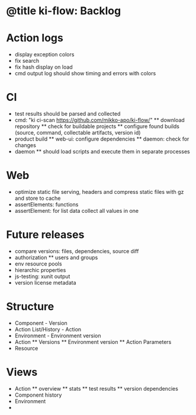 # @title ki-flow: Backlog

# Action logs
- display exception colors
- fix search
- fix hash display on load
- cmd output log should show timing and errors with colors

# CI
* test results should be parsed and collected
* cmd: "ki ci-scan https://github.com/mikko-apo/ki-flow/"
** download repository
** check for buildable projects
** configure found builds (source, command, collectable artifacts, version id)
* product build
** web-ui: configure dependencies
** daemon: check for changes
* daemon
** should load scripts and execute them in separate processes

# Web

* optimize static file serving, headers and compress static files with gz and store to cache
* assertElements: functions
* assertElement: for list data collect all values in one

# Future releases

* compare versions: files, dependencies, source diff
* authorization
** users and groups
* env resource pools
* hierarchic properties
* js-testing: xunit output
* version license metadata

# Structure
* Component - Version
* Action List/History - Action
* Environment - Environment version
* Action
** Versions
** Environment version
** Action Parameters
* Resource

# Views
* Action
** overview
** stats
** test results
** version dependencies
* Component history
* Environment
*